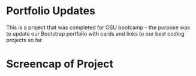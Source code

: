 # Portfolio Updates

This is a project that was completed for OSU bootcamp - the purpose was to update our Bootstrap portfolio with cards and links to our best coding projects so far.

# Screencap of Project
